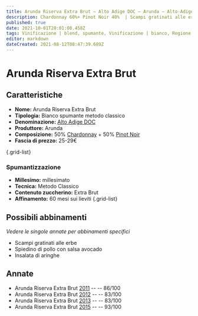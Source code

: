 ```yaml
---
title: Arunda Riserva Extra Brut – Alto Adige DOC – Arunda – Alto-Adige (IT) – 25-29€ – 2★-5★
description: Chardonnay 60%+ Pinot Noir 40%  | Scampi gratinati alle erbe – Spiedino di pollo con salsa avocado – Insalata di aringhe
published: true
date: 2021-10-01T20:01:08.458Z
tags: Vinificazione | blend, spumante, Vinificazione | bianco, Regione | Alto-Adige (IT), metodo classico, Scampi gratinati alle erbe, chardonnay, pinot nero, extra-brut, millesimato, Valutazioni | 5 stelle, pinot noir, pinot bianco, Prezzi | 25-29€, Spiedino di pollo con salsa avocado, Insalata di aringhe
editor: markdown
dateCreated: 2021-08-12T08:47:39.689Z
---
```


# Arunda Riserva Extra Brut

## Caratteristiche
- **Nome:** Arunda Riserva Extra Brut 
- **Tipologia:** Bianco spumante metodo classico
- **Denominazione:** [Alto Adige DOC](/denominazioni/Alto-Adige/DOC/Alto-Adige)
- **Produttore:** Arunda 
- **Composizione:**  50% [Chardonnay](/vitigni/Francia/bacca-bianca/chardonnay) + 50% [Pinot Noir](/vitigni/Francia/bacca-nera/pinot-noir)
- **Fascia di prezzo:** 25-29€

{.grid-list}

### Spumantizzazione
- **Millesimo:** millesimato
- **Tecnica:** Metodo Classico
- **Contenuto zuccherino:** Extra Brut
- **Affinamento:** 60 mesi sui lieviti
{.grid-list}

## Possibili abbinamenti
*Vedere le singole annate per abbinamenti specifici*

- Scampi gratinati alle erbe
- Spiedino di pollo con salsa avocado
- Insalata di aringhe

## Annate

- Arunda Riserva Extra Brut [2011](/vini/Italia/Alto-Adige/Arunda/Arunda-Riserva-Extra-Brut/2011) -- <span class="star-3"></span> -- 86/100
- Arunda Riserva Extra Brut [2012](/vini/Italia/Alto-Adige/Arunda/Arunda-Riserva-Extra-Brut/2012) -- <span class="star-2"></span> -- 83/100
- Arunda Riserva Extra Brut [2013](/vini/Italia/Alto-Adige/Arunda/Arunda-Riserva-Extra-Brut/2013) -- <span class="star-2"></span> -- 83/100
- Arunda Riserva Extra Brut [2015](/vini/Italia/Alto-Adige/Arunda/Arunda-Riserva-Extra-Brut/2015) -- <span class="star-5"></span> -- 93/100
